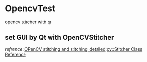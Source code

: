 # OpencvTest
opencv stitcher with qt
## set GUI by Qt with OpenCVStitcher
*refrence*: [OPenCV stitching and stitching_detailed](https://blog.csdn.net/czl389/article/details/60767654);[cv::Stitcher Class Reference](https://docs.opencv.org/3.4.0/d2/d8d/classcv_1_1Stitcher.html)
